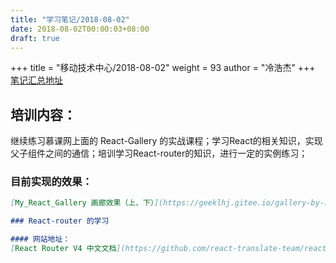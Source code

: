 ```yaml
---
title: "学习笔记/2018-08-02"
date: 2018-08-02T00:00:03+08:00
draft: true
---
```


+++
title = "移动技术中心/2018-08-02"
weight = 93
author = "冷浩杰"
+++
[笔记汇总地址](https://geek-lhj.github.io/post/index3/)

## 培训内容：

继续练习慕课网上面的 React-Gallery 的实战课程；学习React的相关知识，实现父子组件之间的通信；培训学习React-router的知识，进行一定的实例练习；

### 目前实现的效果：
```markdown
[My_React_Gallery 画廊效果（上、下）](https://geeklhj.gitee.io/gallery-by-react/)

### React-router 的学习

#### 网站地址：
[React Router V4 中文文档](https://github.com/react-translate-team/react-router-CN)


```